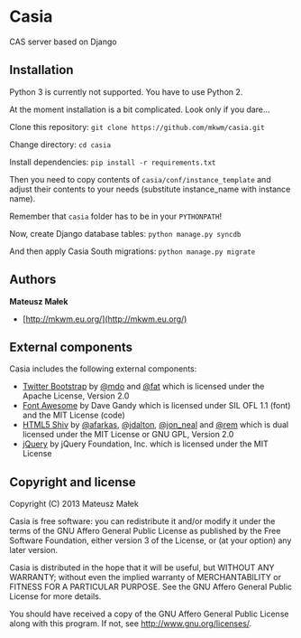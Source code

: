 Casia
=====

CAS server based on Django

Installation
------------

Python 3 is currently not supported. You have to use Python 2.

At the moment installation is a bit complicated. Look only if you dare...

Clone this repository:
``git clone https://github.com/mkwm/casia.git``

Change directory:
``cd casia``

Install dependencies:
``pip install -r requirements.txt``

Then you need to copy contents of ``casia/conf/instance_template`` and adjust
their contents to your needs (substitute instance_name with instance name).

Remember that ``casia`` folder has to be in your ``PYTHONPATH``!

Now, create Django database tables:
``python manage.py syncdb``

And then apply Casia South migrations:
``python manage.py migrate``

Authors
-------

**Mateusz Małek**
+ [http://mkwm.eu.org/](http://mkwm.eu.org/)

External components
-------------------

Casia includes the following external components:
+ [Twitter Bootstrap](http://twitter.github.io/bootstrap/) by [@mdo](http://twitter.com/mdo) and [@fat](http://twitter.com/fat) which is licensed under the Apache License, Version 2.0
+ [Font Awesome](http://fontawesome.github.io/) by Dave Gandy which is licensed under SIL OFL 1.1 (font) and the MIT License (code)
+ [HTML5 Shiv](https://github.com/aFarkas/html5shiv) by [@afarkas](http://twitter.com/afarkas), [@jdalton](http://twitter.com/jdalton), [@jon_neal](http://twitter.com/jon_neal) and [@rem](http://twitter.com/rem) which is dual licensed under the MIT License or GNU GPL, Version 2.0
+ [jQuery](http://jquery.org/) by jQuery Foundation, Inc. which is licensed under the MIT License

Copyright and license
---------------------

Copyright (C) 2013 Mateusz Małek

Casia is free software: you can redistribute it and/or modify
it under the terms of the GNU Affero General Public License as
published by the Free Software Foundation, either version 3 of the
License, or (at your option) any later version.

Casia is distributed in the hope that it will be useful,
but WITHOUT ANY WARRANTY; without even the implied warranty of
MERCHANTABILITY or FITNESS FOR A PARTICULAR PURPOSE. See the
GNU Affero General Public License for more details.

You should have received a copy of the GNU Affero General Public License
along with this program. If not, see <http://www.gnu.org/licenses/>.
